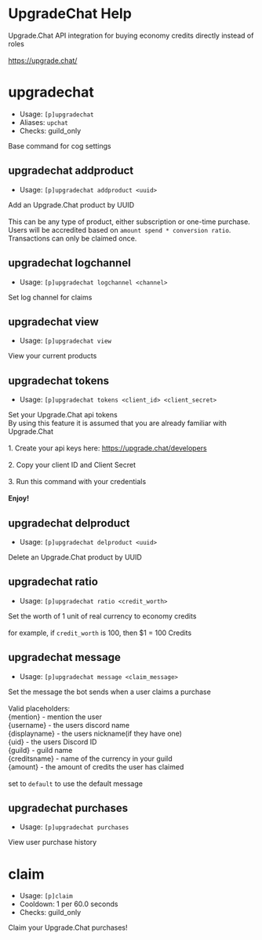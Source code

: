 # UpgradeChat Help

Upgrade.Chat API integration for buying economy credits directly instead of roles<br/><br/>https://upgrade.chat/

# upgradechat
 - Usage: `[p]upgradechat`
 - Aliases: `upchat`
 - Checks: guild_only

Base command for cog settings

## upgradechat addproduct
 - Usage: `[p]upgradechat addproduct <uuid>`

Add an Upgrade.Chat product by UUID<br/><br/>This can be any type of product, either subscription or one-time purchase.<br/>Users will be accredited based on `amount spend * conversion ratio`.<br/>Transactions can only be claimed once.

## upgradechat logchannel
 - Usage: `[p]upgradechat logchannel <channel>`

Set log channel for claims

## upgradechat view
 - Usage: `[p]upgradechat view`

View your current products

## upgradechat tokens
 - Usage: `[p]upgradechat tokens <client_id> <client_secret>`

Set your Upgrade.Chat api tokens<br/>By using this feature it is assumed that you are already familiar with Upgrade.Chat<br/><br/>1. Create your api keys here: https://upgrade.chat/developers<br/><br/>2. Copy your client ID and Client Secret<br/><br/>3. Run this command with your credentials<br/><br/>**Enjoy!**

## upgradechat delproduct
 - Usage: `[p]upgradechat delproduct <uuid>`

Delete an Upgrade.Chat product by UUID

## upgradechat ratio
 - Usage: `[p]upgradechat ratio <credit_worth>`

Set the worth of 1 unit of real currency to economy credits<br/><br/>for example, if `credit_worth` is 100, then $1 = 100 Credits

## upgradechat message
 - Usage: `[p]upgradechat message <claim_message>`

Set the message the bot sends when a user claims a purchase<br/><br/>Valid placeholders:<br/>{mention} - mention the user<br/>{username} - the users discord name<br/>{displayname} - the users nickname(if they have one)<br/>{uid} - the users Discord ID<br/>{guild} - guild name<br/>{creditsname} - name of the currency in your guild<br/>{amount} - the amount of credits the user has claimed<br/><br/>set to `default` to use the default message

## upgradechat purchases
 - Usage: `[p]upgradechat purchases`

View user purchase history

# claim
 - Usage: `[p]claim`
 - Cooldown: 1 per 60.0 seconds
 - Checks: guild_only

Claim your Upgrade.Chat purchases!

